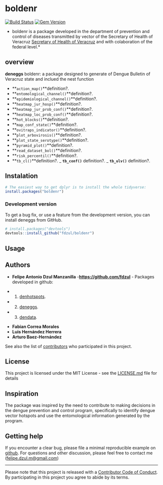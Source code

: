 # **boldenr**

[![Build Status](https://travis-ci.org/pages-themes/cayman.svg?branch=master)](https://travis-ci.org/pages-themes/cayman) [![Gem Version](https://badge.fury.io/rb/jekyll-theme-cayman.svg)](https://badge.fury.io/rb/jekyll-theme-cayman)

* boldenr is a package developed in the department of prevention and control of diseases transmitted by vector of the Secretary of Health of Veracruz [Secretary of Health of Veracruz](https://www.ssaver.gob.mx/) and with colaboration of the federal level.*


## **overview**

**deneggs** boldenr: a package designed to generate of Dengue Bulletin of Veracruz state and inclued the nest function 

  - **`action_map()`**definition?.
  - **`entomological_channel()`**definition?.
  - **`epidemiological_channel()`**definition?.
  - **`heatmap_jur_hosp()`**definition?.
  - **`heatmap_jur_prob_conf()`**definition?. 
  - **`heatmap_loc_prob_conf()`**definition?.
  - **`hot_blocks()`**definition?.
  - **`map_conf_state()`**definition?.
  - **`ovitraps_indicator()`**definition?.
  - **`plot_arbovirosis()`**definition?.
  - **`plot_state_serotype()`**definition?.
  - **`pyramid_plot()`**definition?.
  - **`read_dataset_bol()`**definition?.
  - **`risk_percentil()`**definition?.
  - **`tb_cl()`**definition?.
  _ **`tb_conf()`**  definition?. 
  _ **`tb_ulv()`**  definition?. 
  
  
## Instalation

``` r
# The easiest way to get dplyr is to install the whole tidyverse:
install.packages("boldenr")
```

### Development version

To get a bug fix, or use a feature from the development version, you can
install deneggs from GitHub.

``` r
# install.packages("devtools")
devtools::install_github("fdzul/boldenr")
``` 

## Usage

## Authors

* **Felipe Antonio Dzul Manzanilla** -**https://github.com/fdzul** - Packages developed in github: 
- 1) [denhotspots](https://github.com/fdzul/denhotspots). 
- 2) [deneggs](https://github.com/fdzul/deneggs). 
- 3) [dendata](https://github.com/fdzul/dendata).

* **Fabian Correa Morales**
* **Luis Hernández Herrera**
* **Arturo Baez-Hernández**



See also the list of [contributors](https://github.com/fdzul/deneggs/contributors) who participated in this project.

## License

This project is licensed under the MIT License - see the [LICENSE.md](LICENSE.md) file for details


## Inspiration

The package was inspired by the need to contribute to making decisions in the dengue prevention and control program, specifically to identify dengue vector hotspots and use the entomological information generated by the program.

## Getting help

If you encounter a clear bug, please file a minimal reproducible example
on [github](https://github.com/fdzul/deneggs/issues). For questions
and other discussion, please feel free to contact me (felipe.dzul.m@gmail.com)

-----

Please note that this project is released with a [Contributor Code of
Conduct](https://dplyr.tidyverse.org/CODE_OF_CONDUCT). By participating
in this project you agree to abide by its terms.
